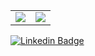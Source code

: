<table align="center">
  <tr>
    <td>
      <img src ="https://github-readme-stats.vercel.app/api?username=artandfi&show_icons=true&count_private=true&hide=issues&theme=synthwave&hide_border=true&include_all_commits=true">
    </td>
    <td>
      <img src ="https://github-readme-stats.vercel.app/api/top-langs/?username=artandfi&&show_icons=true&layout=compact&hide_border=true&theme=synthwave">
    </td>
  </tr>
</table>

[![Linkedin Badge](https://img.shields.io/badge/-artandfi-blue?style=flat-square&logo=Linkedin&logoColor=white&link=https://www.linkedin.com/in/artandfi/)](https://www.linkedin.com/in/artandfi/)
